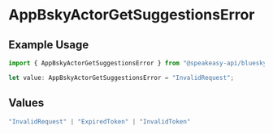 # AppBskyActorGetSuggestionsError

## Example Usage

```typescript
import { AppBskyActorGetSuggestionsError } from "@speakeasy-api/bluesky/models/errors";

let value: AppBskyActorGetSuggestionsError = "InvalidRequest";
```

## Values

```typescript
"InvalidRequest" | "ExpiredToken" | "InvalidToken"
```